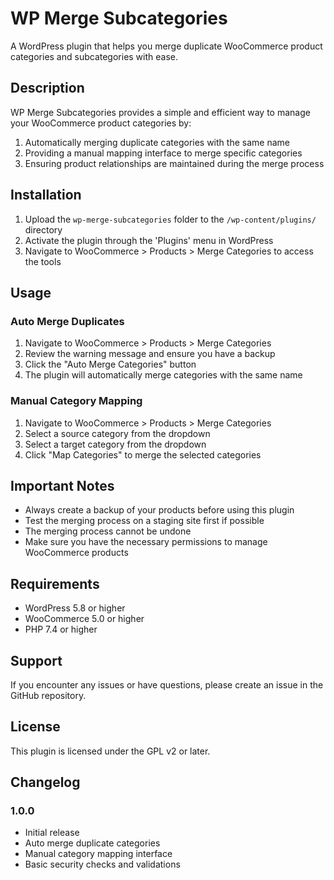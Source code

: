 # WP Merge Subcategories

A WordPress plugin that helps you merge duplicate WooCommerce product categories and subcategories with ease.

## Description

WP Merge Subcategories provides a simple and efficient way to manage your WooCommerce product categories by:

1. Automatically merging duplicate categories with the same name
2. Providing a manual mapping interface to merge specific categories
3. Ensuring product relationships are maintained during the merge process

## Installation

1. Upload the `wp-merge-subcategories` folder to the `/wp-content/plugins/` directory
2. Activate the plugin through the 'Plugins' menu in WordPress
3. Navigate to WooCommerce > Products > Merge Categories to access the tools

## Usage

### Auto Merge Duplicates

1. Navigate to WooCommerce > Products > Merge Categories
2. Review the warning message and ensure you have a backup
3. Click the "Auto Merge Categories" button
4. The plugin will automatically merge categories with the same name

### Manual Category Mapping

1. Navigate to WooCommerce > Products > Merge Categories
2. Select a source category from the dropdown
3. Select a target category from the dropdown
4. Click "Map Categories" to merge the selected categories

## Important Notes

- Always create a backup of your products before using this plugin
- Test the merging process on a staging site first if possible
- The merging process cannot be undone
- Make sure you have the necessary permissions to manage WooCommerce products

## Requirements

- WordPress 5.8 or higher
- WooCommerce 5.0 or higher
- PHP 7.4 or higher

## Support

If you encounter any issues or have questions, please create an issue in the GitHub repository.

## License

This plugin is licensed under the GPL v2 or later.

## Changelog

### 1.0.0
- Initial release
- Auto merge duplicate categories
- Manual category mapping interface
- Basic security checks and validations 
